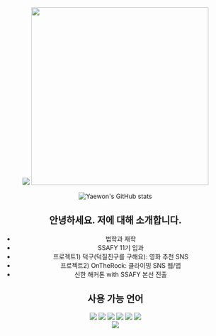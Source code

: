 <div align="center">
  <img src="https://capsule-render.vercel.app/api?type=waving&color=f182a2&width=100%&height=200&section=header" />

  <img src="https://github.com/user-attachments/assets/cf4ac3f7-9778-4a29-ad7d-b8ac77aef8c0" width="400" />

  ![Yaewon's GitHub stats](https://github-readme-stats.vercel.app/api?username=wony0321&show_icons=true&theme=radical)

  ## 안녕하세요. 저에 대해 소개합니다.
  - 법학과 재학
  - SSAFY 11기 입과
  - 프로젝트1) 덕구(덕질친구를 구해요): 영화 추천 SNS
  - 프로젝트2) OnTheRock: 클라이밍 SNS 웹/앱
  - 신한 해커톤 with SSAFY 본선 진출

  ## 사용 가능 언어
  <div>
    <img src="https://img.shields.io/badge/Python-3776AB?style=for-the-badge&logo=python&logoColor=white" />
    <img src="https://img.shields.io/badge/JavaScript-F7DF1E?style=for-the-badge&logo=javascript&logoColor=black" />
    <img src="https://img.shields.io/badge/Django-092E20?style=for-the-badge&logo=django&logoColor=white" />
    <img src="https://img.shields.io/badge/React-61DAFB?style=for-the-badge&logo=react&logoColor=black" />
    <img src="https://img.shields.io/badge/HTML5-E34F26?style=for-the-badge&logo=html5&logoColor=white" />
    <img src="https://img.shields.io/badge/CSS3-1572B6?style=for-the-badge&logo=css3&logoColor=white" />
  </div>

  <img src="https://capsule-render.vercel.app/api?type=waving&color=f182a2&width=100%&height=200&section=footer" />
</div>
